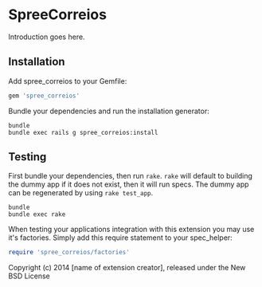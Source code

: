SpreeCorreios
=============

Introduction goes here.

Installation
------------

Add spree_correios to your Gemfile:

```ruby
gem 'spree_correios'
```

Bundle your dependencies and run the installation generator:

```shell
bundle
bundle exec rails g spree_correios:install
```

Testing
-------

First bundle your dependencies, then run `rake`. `rake` will default to building the dummy app if it does not exist, then it will run specs. The dummy app can be regenerated by using `rake test_app`.

```shell
bundle
bundle exec rake
```

When testing your applications integration with this extension you may use it's factories.
Simply add this require statement to your spec_helper:

```ruby
require 'spree_correios/factories'
```

Copyright (c) 2014 [name of extension creator], released under the New BSD License
